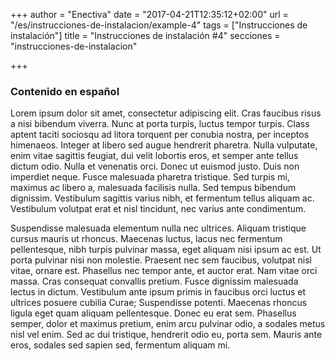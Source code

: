 +++
author = "Enectiva"
date = "2017-04-21T12:35:12+02:00"
url = "/es/instrucciones-de-instalacion/example-4"
tags = ["Instrucciones de instalación"]
title = "Instrucciones de instalación #4"
secciones = "instrucciones-de-instalacion"

+++

### Contenido en español

Lorem ipsum dolor sit amet, consectetur adipiscing elit. Cras faucibus risus a nisi bibendum viverra. Nunc at porta turpis, luctus tempor turpis. Class aptent taciti sociosqu ad litora torquent per conubia nostra, per inceptos himenaeos. Integer at libero sed augue hendrerit pharetra. Nulla vulputate, enim vitae sagittis feugiat, dui velit lobortis eros, et semper ante tellus dictum odio. Nulla et venenatis orci. Donec ut euismod justo. Duis non imperdiet neque. Fusce malesuada pharetra tristique. Sed turpis mi, maximus ac libero a, malesuada facilisis nulla. Sed tempus bibendum dignissim. Vestibulum sagittis varius nibh, et fermentum tellus aliquam ac. Vestibulum volutpat erat et nisl tincidunt, nec varius ante condimentum.

Suspendisse malesuada elementum nulla nec ultrices. Aliquam tristique cursus mauris ut rhoncus. Maecenas luctus, lacus nec fermentum pellentesque, nibh turpis pulvinar massa, eget aliquam nisi ipsum ac est. Ut porta pulvinar nisi non molestie. Praesent nec sem faucibus, volutpat nisl vitae, ornare est. Phasellus nec tempor ante, et auctor erat. Nam vitae orci massa. Cras consequat convallis pretium. Fusce dignissim malesuada lectus in dictum. Vestibulum ante ipsum primis in faucibus orci luctus et ultrices posuere cubilia Curae; Suspendisse potenti. Maecenas rhoncus ligula eget quam aliquam pellentesque. Donec eu erat sem. Phasellus semper, dolor et maximus pretium, enim arcu pulvinar odio, a sodales metus nisl vel enim. Sed ac dui tristique, hendrerit odio eu, porta sem. Mauris ante eros, sodales sed sapien sed, fermentum aliquam mi.

